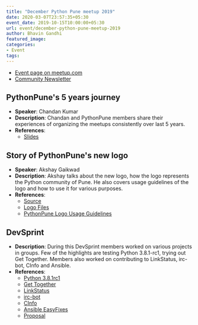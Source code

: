 ```yaml
---
title: "December Python Pune meetup 2019"
date: 2020-03-07T23:57:35+05:30
event_date: 2019-10-15T10:00:00+05:30
url: event/december-python-pune-meetup-2019
author: Bhavin Gandhi
featured_image:
categories:
- Event
tags:
---
```


  * [Event page on meetup.com](https://www.meetup.com/PythonPune/events/267036137/)
  * [Community Newsletter](./community_news.md)

## PythonPune's 5 years journey
  * **Speaker**: Chandan Kumar
  * **Description**: Chandan and PythonPune members share their
    experiences of organizing the meetups consistently over last 5
    years.
  * **References**:
    * [Slides](https://gist.github.com/raukadah/573177ca5470caea5a327f5f1a51707a)

## Story of PythonPune's new logo
  * **Speaker**: Akshay Gaikwad
  * **Description**: Akshay talks about the new logo, how the logo
    represents the Python community of Pune. He also covers usage
    guidelines of the logo and how to use it for various purposes.
  * **References**:
    * [Source](https://github.com/pythonpune/design)
	* [Logo Files](https://github.com/pythonpune/design/wiki/Logo-Files)
	* [PythonPune Logo Usage Guidelines](https://github.com/pythonpune/design/wiki/PythonPune-Logo-Usage-Guidelines)

## DevSprint
  * **Description**: During this DevSprint members worked on various
    projects in groups. Few of the highlights are testing Python
    3.8.1-rc1, trying out Get Together. Members also worked on
    contributing to LinkStatus, irc-bot, CInfo and Ansible.
  * **References**:
    * [Python 3.8.1rc1](https://www.python.org/downloads/release/python-381rc1/)
	* [Get Together](https://github.com/GetTogetherComm/GetTogether)
	* [LinkStatus](https://github.com/pythonpune/linkstatus)
	* [irc-bot](https://github.com/pythonpune/bot-irc)
	* [CInfo](https://github.com/chavarera/Cinfo/)
	* [Ansible EasyFixes](https://github.com/ansible/community/issues/437)
	* [Proposal](https://github.com/pythonpune/meetup-talks/issues/75)
